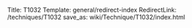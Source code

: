 Title: T1032
Template: general/redirect-index
RedirectLink: /techniques/T1032
save_as: wiki/Technique/T1032/index.html